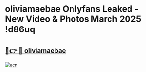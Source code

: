 # oliviamaebae Onlyfans Leaked - New Video & Photos March 2025 !d86uq

# <h2><a href="https://enl66g.iuczelnia.edu.pl?title=oliviamaebae&ref=d86uq">🔗👉 🔴 oliviamaebae</a></h2>

[![acn](https://github.com/user-attachments/assets/0f9c940e-d8b0-45ae-aac7-cd30a18b3e1c)](https://enl66g.iuczelnia.edu.pl?title=oliviamaebae&ref=d86uq)

